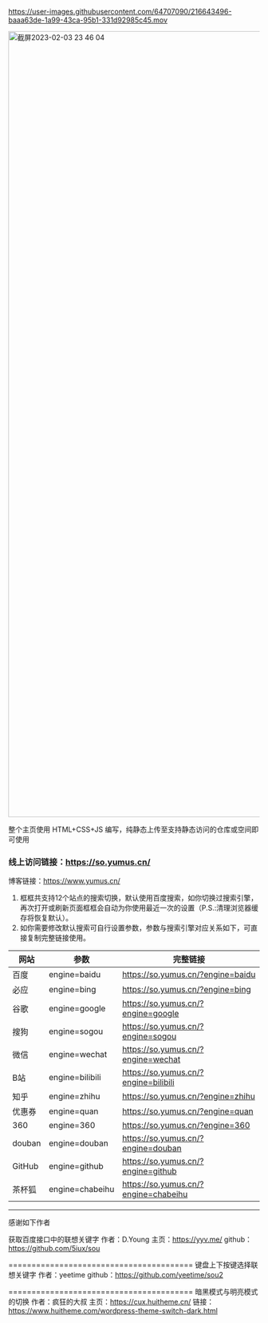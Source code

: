 https://user-images.githubusercontent.com/64707090/216643496-baaa63de-1a99-43ca-95b1-331d92985c45.mov

<img width="1574" alt="截屏2023-02-03 23 46 04" src="https://user-images.githubusercontent.com/64707090/216645942-9bd7375f-3d7b-44aa-8083-c1db846793a8.png">


整个主页使用 HTML+CSS+JS 编写，纯静态上传至支持静态访问的仓库或空间即可使用

### 线上访问链接：https://so.yumus.cn/
博客链接：https://www.yumus.cn/

1. 框框共支持12个站点的搜索切换，默认使用百度搜索，如你切换过搜索引擎，再次打开或刷新页面框框会自动为你使用最近一次的设置（P.S.:清理浏览器缓存将恢复默认）。
2. 如你需要修改默认搜索可自行设置参数，参数与搜索引擎对应关系如下，可直接复制完整链接使用。

|网站|参数|完整链接
|--|--|--|
百度|engine=baidu|https://so.yumus.cn/?engine=baidu|
必应|engine=bing|https://so.yumus.cn/?engine=bing|
谷歌|engine=google|https://so.yumus.cn/?engine=google|
搜狗|engine=sogou|https://so.yumus.cn/?engine=sogou|
微信|engine=wechat|https://so.yumus.cn/?engine=wechat|
B站|engine=bilibili|https://so.yumus.cn/?engine=bilibili|
知乎|engine=zhihu|https://so.yumus.cn/?engine=zhihu|
优惠券|engine=quan|https://so.yumus.cn/?engine=quan|
360|engine=360|https://so.yumus.cn/?engine=360|
douban|engine=douban|https://so.yumus.cn/?engine=douban|
GitHub|engine=github|https://so.yumus.cn/?engine=github|
茶杯狐|engine=chabeihu|https://so.yumus.cn/?engine=chabeihu|

---

感谢如下作者

获取百度接口中的联想关键字
作者：D.Young
主页：https://yyv.me/
github：https://github.com/5iux/sou

========================================
键盘上下按键选择联想关键字
作者：yeetime
github：https://github.com/yeetime/sou2

========================================
暗黑模式与明亮模式的切换
作者：疯狂的大叔
主页：https://cux.huitheme.cn/
链接：https://www.huitheme.com/wordpress-theme-switch-dark.html
